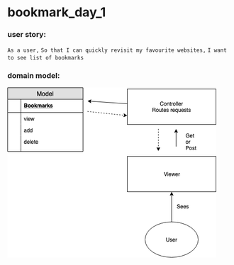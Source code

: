 # bookmark_day_1

### user story:

`As a user,`
`So that I can quickly revisit my favourite websites,`
`I want to see list of bookmarks`


### domain model:

![Domain_Model](./images/Bookmarks_Domain_Model.png)
